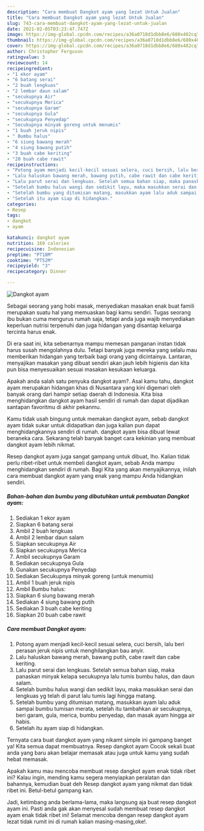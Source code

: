 ```yaml
---
description: "Cara membuat Dangkot ayam yang lezat Untuk Jualan"
title: "Cara membuat Dangkot ayam yang lezat Untuk Jualan"
slug: 743-cara-membuat-dangkot-ayam-yang-lezat-untuk-jualan
date: 2021-02-05T03:23:47.747Z
image: https://img-global.cpcdn.com/recipes/a36a0718d1dbb8e6/680x482cq70/dangkot-ayam-foto-resep-utama.jpg
thumbnail: https://img-global.cpcdn.com/recipes/a36a0718d1dbb8e6/680x482cq70/dangkot-ayam-foto-resep-utama.jpg
cover: https://img-global.cpcdn.com/recipes/a36a0718d1dbb8e6/680x482cq70/dangkot-ayam-foto-resep-utama.jpg
author: Christopher Ferguson
ratingvalue: 3
reviewcount: 14
recipeingredient:
- "1 ekor ayam"
- "6 batang serai"
- "2 buah lengkuas"
- "2 lembar daun salam"
- "secukupnya Air"
- "secukupnya Merica"
- "secukupnya Garam"
- "secukupnya Gula"
- "secukupnya Penyedap"
- "Secukupnya minyak goreng untuk menumis"
- "1 buah jeruk nipis"
- " Bumbu halus"
- "6 siung bawang merah"
- "4 siung bawang putih"
- "3 buah cabe keriting"
- "20 buah cabe rawit"
recipeinstructions:
- "Potong ayam menjadi kecil-kecil sesuai selera, cuci bersih, lalu beri perasan jeruk nipis untuk menghilangkan bau anyir."
- "Lalu haluskan bawang merah, bawang putih, cabe rawit dan cabe keriting."
- "Lalu parut serai dan lengkuas. Setelah semua bahan siap, maka panaskan minyak kelapa secukupnya lalu tumis bumbu halus, dan daun salam."
- "Setelah bumbu halus wangi dan sedikit layu, maka masukkan serai dan lengkuas yg telah di parut lalu tumis lagi hingga matang."
- "Setelah bumbu yang ditumisan matang, masukkan ayam lalu aduk sampai bumbu tumisan merata, setelah itu tambahkan air secukupnya, beri garam, gula, merica, bumbu penyedap, dan masak ayam hingga air habis."
- "Setelah itu ayam siap di hidangkan."
categories:
- Resep
tags:
- dangkot
- ayam

katakunci: dangkot ayam 
nutrition: 169 calories
recipecuisine: Indonesian
preptime: "PT18M"
cooktime: "PT52M"
recipeyield: "3"
recipecategory: Dinner

---
```



![Dangkot ayam](https://img-global.cpcdn.com/recipes/a36a0718d1dbb8e6/680x482cq70/dangkot-ayam-foto-resep-utama.jpg)

Sebagai seorang yang hobi masak, menyediakan masakan enak buat famili merupakan suatu hal yang memuaskan bagi kamu sendiri. Tugas seorang ibu bukan cuma mengurus rumah saja, tetapi anda juga wajib menyediakan keperluan nutrisi terpenuhi dan juga hidangan yang disantap keluarga tercinta harus enak.

Di era  saat ini, kita sebenarnya mampu memesan panganan instan tidak harus susah mengolahnya dulu. Tetapi banyak juga mereka yang selalu mau memberikan hidangan yang terbaik bagi orang yang dicintainya. Lantaran, menyajikan masakan yang dibuat sendiri akan jauh lebih higienis dan kita pun bisa menyesuaikan sesuai masakan kesukaan keluarga. 



Apakah anda salah satu penyuka dangkot ayam?. Asal kamu tahu, dangkot ayam merupakan hidangan khas di Nusantara yang kini digemari oleh banyak orang dari hampir setiap daerah di Indonesia. Kita bisa menghidangkan dangkot ayam hasil sendiri di rumah dan dapat dijadikan santapan favoritmu di akhir pekanmu.

Kamu tidak usah bingung untuk memakan dangkot ayam, sebab dangkot ayam tidak sukar untuk didapatkan dan juga kalian pun dapat menghidangkannya sendiri di rumah. dangkot ayam bisa dibuat lewat beraneka cara. Sekarang telah banyak banget cara kekinian yang membuat dangkot ayam lebih nikmat.

Resep dangkot ayam juga sangat gampang untuk dibuat, lho. Kalian tidak perlu ribet-ribet untuk membeli dangkot ayam, sebab Anda mampu menghidangkan sendiri di rumah. Bagi Kita yang akan menyajikannya, inilah cara membuat dangkot ayam yang enak yang mampu Anda hidangkan sendiri.

<!--inarticleads1-->

##### Bahan-bahan dan bumbu yang dibutuhkan untuk pembuatan Dangkot ayam:

1. Sediakan 1 ekor ayam
1. Siapkan 6 batang serai
1. Ambil 2 buah lengkuas
1. Ambil 2 lembar daun salam
1. Siapkan secukupnya Air
1. Siapkan secukupnya Merica
1. Ambil secukupnya Garam
1. Sediakan secukupnya Gula
1. Gunakan secukupnya Penyedap
1. Sediakan Secukupnya minyak goreng (untuk menumis)
1. Ambil 1 buah jeruk nipis
1. Ambil  Bumbu halus:
1. Siapkan 6 siung bawang merah
1. Sediakan 4 siung bawang putih
1. Sediakan 3 buah cabe keriting
1. Siapkan 20 buah cabe rawit




<!--inarticleads2-->

##### Cara membuat Dangkot ayam:

1. Potong ayam menjadi kecil-kecil sesuai selera, cuci bersih, lalu beri perasan jeruk nipis untuk menghilangkan bau anyir.
1. Lalu haluskan bawang merah, bawang putih, cabe rawit dan cabe keriting.
1. Lalu parut serai dan lengkuas. Setelah semua bahan siap, maka panaskan minyak kelapa secukupnya lalu tumis bumbu halus, dan daun salam.
1. Setelah bumbu halus wangi dan sedikit layu, maka masukkan serai dan lengkuas yg telah di parut lalu tumis lagi hingga matang.
1. Setelah bumbu yang ditumisan matang, masukkan ayam lalu aduk sampai bumbu tumisan merata, setelah itu tambahkan air secukupnya, beri garam, gula, merica, bumbu penyedap, dan masak ayam hingga air habis.
1. Setelah itu ayam siap di hidangkan.




Ternyata cara buat dangkot ayam yang nikamt simple ini gampang banget ya! Kita semua dapat membuatnya. Resep dangkot ayam Cocok sekali buat anda yang baru akan belajar memasak atau juga untuk kamu yang sudah hebat memasak.

Apakah kamu mau mencoba membuat resep dangkot ayam enak tidak ribet ini? Kalau ingin, mending kamu segera menyiapkan peralatan dan bahannya, kemudian buat deh Resep dangkot ayam yang nikmat dan tidak ribet ini. Betul-betul gampang kan. 

Jadi, ketimbang anda berlama-lama, maka langsung aja buat resep dangkot ayam ini. Pasti anda gak akan menyesal sudah membuat resep dangkot ayam enak tidak ribet ini! Selamat mencoba dengan resep dangkot ayam lezat tidak rumit ini di rumah kalian masing-masing,oke!.

